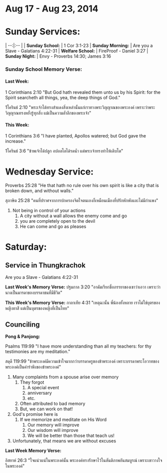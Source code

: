 # Aug 17 - Aug 23, 2014
# Sunday Services:

| --:|:-- |
| **Sunday School:**	   |	1 Cor 3:1-23
| **Sunday Morning:**	|	Are you a Slave - Galatians 4:22-31
| **Welfare School:**	|	FireProof - Daniel 3:27
| **Sunday Night:**		|	Envy - Proverbs 14:30; James 3:16

### Sunday School Memory Verse:
#### Last Week: 
1 Corinthians 2:10 "But God hath revealed them unto us by his Spirit: for the Spirit searcheth all things, yea, the deep things of God."

1โครินธ์ 2:10 "พระเจ้าได้ทรงสำแดงสิ่งเหล่านั้นแก่เราทางพระวิญญาณของพระองค์ เพราะว่าพระวิญญาณทรงหยั่งรู้ทุกสิ่ง แม้เป็นความล้ำลึกของพระเจ้า"

#### This Week:
1 Corinthians 3:6 "I have planted, Apollos watered; but God gave the increase."

1โครินธ์ 3:6 "ข้าพเจ้าได้ปลูก อปอลโลได้รดน้ำ แต่พระเจ้าทรงทำให้เติบโต"

# Wednesday Service:

Proverbs 25:28 "He that hath no rule over his own spirit is like a city that is broken down, and without walls."

สุภาษิต 25:28 "คนที่ปราศจากการปกครองจิตใจตนเองก็เหมือนเมืองที่ปรักหักพังและไม่มีกำแพง"

1. Not being in control of your actions
	1. A city without a wall allows the enemy come and go
	2. you are completely open to the devil
	3. He can come and go as pleases

# Saturday:

## Service in Thungkrachok

Are you a Slave - Galatians 4:22-31

**Last Week's Memory Verse:** 
ปฐมกาล 3:20 "อาดัมเรียกชื่อภรรยาของเขาว่าเอวา เพราะว่านางเป็นมารดาของบรรดาชนที่มีชีวิต" 

**This Week's Memory Verse:**
กาลาเทีย 4:31 "เหตุฉะนั้น พี่น้องทั้งหลาย เราไม่ใช่บุตรของหญิงทาสี แต่เป็นบุตรของหญิงที่เป็นไทย"

## Counciling

**Pong & Panjong:**

Psalms 119:99 "I have more understanding than all my teachers: for thy testimonies are my meditation."

สดุดี 119:99 "ข้าพระองค์มีความเข้าใจมากกว่าบรรดาครูของข้าพระองค์ เพราะบรรดาพระโอวาทของพระองค์เป็นคำรำพึงของข้าพระองค์"

1. Many complaints from a spouse arise over memory
	1. They forgot
		1. A special event
		2. anniversary
		3. etc.
	2. Often attributed to bad memory
	3. But, we can work on that!
2. God's promise here is
	1. If we memorize and meditate on His Word
		1. Our memory will improve
		2. Our wisdom will improve
		3. We will be better than those that teach us!
3. Unfortunately, that means we are without excuses

**Last Week Memory Verse:** 

อิสยาห์ 26:3 "ใจแน่วแน่ในพระองค์นั้น พระองค์ทรงรักษาไว้ในสันติภาพอันสมบูรณ์ เพราะเขาวางใจในพระองค์"
